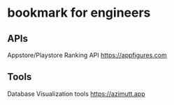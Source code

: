 # bookmark for engineers

## APIs
Appstore/Playstore Ranking API
https://appfigures.com

## Tools
Database Visualization tools
https://azimutt.app
